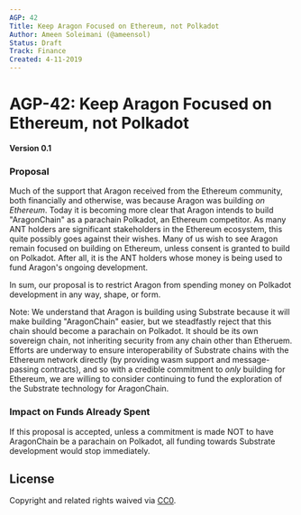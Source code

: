 ```yaml
---
AGP: 42
Title: Keep Aragon Focused on Ethereum, not Polkadot
Author: Ameen Soleimani (@ameensol)
Status: Draft
Track: Finance
Created: 4-11-2019
---
```


# AGP-42: Keep Aragon Focused on Ethereum, not Polkadot

**Version 0.1**

### Proposal

Much of the support that Aragon received from the Ethereum community, both financially and otherwise, was because Aragon was building *on Ethereum*. Today it is becoming more clear that Aragon intends to build "AragonChain" as a parachain Polkadot, an Ethereum competitor. As many ANT holders are significant stakeholders in the Ethereum ecosystem, this quite possibly goes against their wishes. Many of us wish to see Aragon remain focused on building on Ethereum, unless consent is granted to build on Polkadot. After all, it is the ANT holders whose money is being used to fund Aragon's ongoing development.

In sum, our proposal is to restrict Aragon from spending money on Polkadot development in any way, shape, or form. 

Note: We understand that Aragon is building using Substrate because it will make building "AragonChain" easier, but we steadfastly reject that this chain should become a parachain on Polkadot. It should be its own sovereign chain, not inheriting security from any chain other than Etheruem. Efforts are underway to ensure interoperability of Substrate chains with the Ethereum network directly (by providing wasm support and message-passing contracts), and so with a credible commitment to *only* building for Ethereum, we are willing to consider continuing to fund the exploration of the Substrate technology for AragonChain. 

### Impact on Funds Already Spent

If this proposal is accepted, unless a commitment is made NOT to have AragonChain be a parachain on Polkadot, all funding towards Substrate development would stop immediately. 

## License
Copyright and related rights waived via [CC0](https://creativecommons.org/publicdomain/zero/1.0/).

